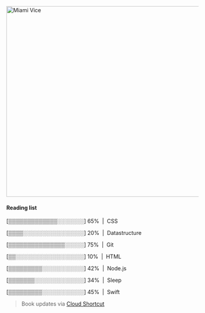 [<img src="https://media.giphy.com/media/l0IsIMQkVZ0UK1Q7C/giphy.gif" alt="Miami Vice" width="800" height="500">](https://www.youtube.com/watch?v=-aMCzRj3Syg)

  #### Reading list
  
  [▒▒▒▒▒▒▒▒▒▒▒▒▒░░░░░░░] 65% &nbsp;|&nbsp; CSS
  
  [▒▒▒▒░░░░░░░░░░░░░░░░] 20% &nbsp;|&nbsp; Datastructure
  
  [▒▒▒▒▒▒▒▒▒▒▒▒▒▒▒░░░░░] 75% &nbsp;|&nbsp; Git
  
  [▒▒░░░░░░░░░░░░░░░░░░] 10% &nbsp;|&nbsp; HTML
  
  [▒▒▒▒▒▒▒▒▒░░░░░░░░░░░] 42% &nbsp;|&nbsp; Node.js
  
  [▒▒▒▒▒▒▒░░░░░░░░░░░░░] 34% &nbsp;|&nbsp; Sleep
  
  [▒▒▒▒▒▒▒▒▒░░░░░░░░░░░] 45% &nbsp;|&nbsp; Swift
  
  > Book updates via [Cloud Shortcut](https://github.com/saschazengler/progress_bar_shortcut)
  